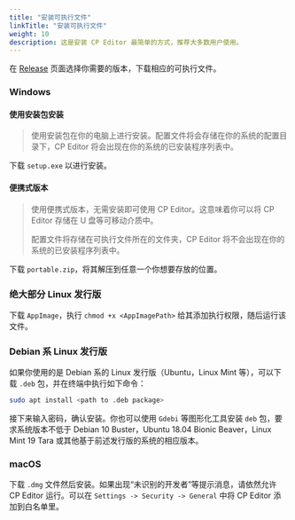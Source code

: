 ```yaml
---
title: "安装可执行文件"
linkTitle: "安装可执行文件"
weight: 10
description: 这是安装 CP Editor 最简单的方式，推荐大多数用户使用。
---
```


在 [Release](https://github.com/cpeditor/cpeditor/releases) 页面选择你需要的版本，下载相应的可执行文件。

### Windows

#### 使用安装包安装

> 使用安装包在你的电脑上进行安装。配置文件将会存储在你的系统的配置目录下，CP Editor 将会出现在你的系统的已安装程序列表中。

下载 `setup.exe` 以进行安装。

#### 便携式版本

> 使用便携式版本，无需安装即可使用 CP Editor。这意味着你可以将 CP Editor 存储在 U 盘等可移动介质中。
>
> 配置文件将存储在可执行文件所在的文件夹，CP Editor 将不会出现在你的系统的已安装程序列表中。

下载 `portable.zip`，将其解压到任意一个你想要存放的位置。

### 绝大部分 Linux 发行版

下载 `AppImage`，执行 `chmod +x <AppImagePath>` 给其添加执行权限，随后运行该文件。

### Debian 系 Linux 发行版

如果你使用的是 Debian 系的 Linux 发行版（Ubuntu，Linux Mint 等），可以下载 `.deb` 包，并在终端中执行如下命令：

```sh
sudo apt install <path to .deb package>
```

接下来输入密码，确认安装。你也可以使用 `Gdebi` 等图形化工具安装 `deb` 包，要求系统版本不低于 Debian 10 Buster，Ubuntu 18.04 Bionic Beaver，Linux Mint 19 Tara 或其他基于前述发行版的系统的相应版本。

### macOS

下载 `.dmg` 文件然后安装。如果出现“未识别的开发者”等提示消息，请依然允许 CP Editor 运行。可以在 `Settings -> Security -> General` 中将 CP Editor 添加到白名单里。
